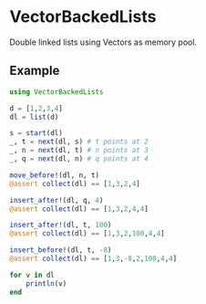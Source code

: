 # VectorBackedLists

Double linked lists using Vectors as memory pool.

## Example

```julia
using VectorBackedLists

d = [1,2,3,4]
dl = list(d)

s = start(dl)
_, t = next(dl, s) # t points at 2
_, n = next(dl, t) # n points at 3
_, q = next(dl, n) # q points at 4

move_before!(dl, n, t)
@assert collect(dl) == [1,3,2,4]

insert_after!(dl, q, 4)
@assert collect(dl) == [1,3,2,4,4]

insert_after!(dl, t, 100)
@assert collect(dl) == [1,3,2,100,4,4]

insert_before!(dl, t, -8)
@assert collect(dl) == [1,3,-8,2,100,4,4]

for v in dl
    println(v)
end
```